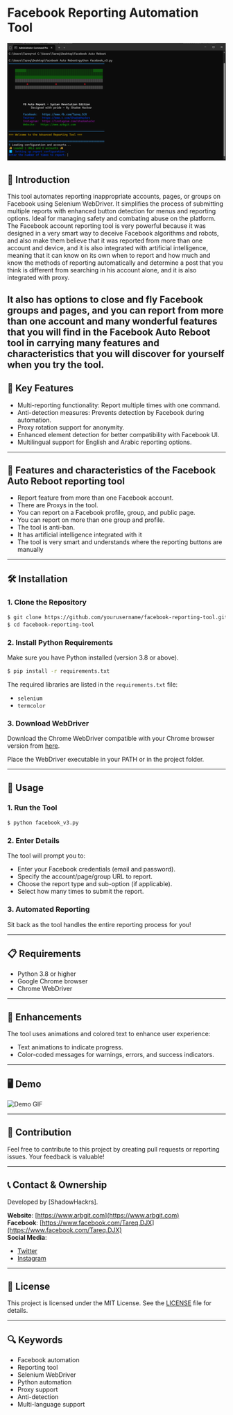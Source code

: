 # Facebook Reporting Automation Tool

![Logo](https://github.com/ShadowHackrs/Facebook-Reporting-Automation-Tool/blob/435830cdad6e56400ff9c24845f9d876bbab7e99/Screenshot%202024-12-12%20182316.png)


## 🌟 Introduction
This tool automates reporting inappropriate accounts, pages, or groups on Facebook using Selenium WebDriver. It simplifies the process of submitting multiple reports with enhanced button detection for menus and reporting options. Ideal for managing safety and combating abuse on the platform.
The Facebook account reporting tool is very powerful because it was designed in a very smart way to deceive Facebook algorithms and robots, and also make them believe that it was reported from more than one account and device, and it is also integrated with artificial intelligence, meaning that it can know on its own when to report and how much and know the methods of reporting automatically and determine a post that you think is different from searching in his account alone, and it is also integrated with proxy.

It also has options to close and fly Facebook groups and pages, and you can report from more than one account and many wonderful features that you will find in the Facebook Auto Reboot tool in carrying many features and characteristics that you will discover for yourself when you try the tool.
---

## 🔑 Key Features
- Multi-reporting functionality: Report multiple times with one command.
- Anti-detection measures: Prevents detection by Facebook during automation.
- Proxy rotation support for anonymity.
- Enhanced element detection for better compatibility with Facebook UI.
- Multilingual support for English and Arabic reporting options.

---
## 🔑 Features and characteristics of the Facebook Auto Reboot reporting tool
- Report feature from more than one Facebook account.
- There are Proxys in the tool.
- You can report on a Facebook profile, group, and public page.
- You can report on more than one group and profile.
- The tool is anti-ban.
- It has artificial intelligence integrated with it
- The tool is very smart and understands where the reporting buttons are manually
---

## 🛠️ Installation

### 1. Clone the Repository
```bash
$ git clone https://github.com/yourusername/facebook-reporting-tool.git
$ cd facebook-reporting-tool
```

### 2. Install Python Requirements
Make sure you have Python installed (version 3.8 or above).

```bash
$ pip install -r requirements.txt
```

The required libraries are listed in the `requirements.txt` file:
- `selenium`
- `termcolor`

### 3. Download WebDriver
Download the Chrome WebDriver compatible with your Chrome browser version from [here](https://sites.google.com/a/chromium.org/chromedriver/).

Place the WebDriver executable in your PATH or in the project folder.

---

## 🚀 Usage

### 1. Run the Tool
```bash
$ python facebook_v3.py
```

### 2. Enter Details
The tool will prompt you to:
- Enter your Facebook credentials (email and password).
- Specify the account/page/group URL to report.
- Choose the report type and sub-option (if applicable).
- Select how many times to submit the report.

### 3. Automated Reporting
Sit back as the tool handles the entire reporting process for you!

---

## 📋 Requirements
- Python 3.8 or higher
- Google Chrome browser
- Chrome WebDriver

---

## 🎨 Enhancements
The tool uses animations and colored text to enhance user experience:
- Text animations to indicate progress.
- Color-coded messages for warnings, errors, and success indicators.

---

## 🖥️ Demo
![Demo GIF]([https://www.arbgit.com/2024/12/facebook-auto-reboot.html](https://www.arbgit.com/2024/12/facebook-auto-reboot.html))

---

## 🤝 Contribution
Feel free to contribute to this project by creating pull requests or reporting issues. Your feedback is valuable!

---

## 📞 Contact & Ownership
Developed by [ShadowHackrs].

**Website**: [https://www.arbgit.com](https://www.arbgit.com)  
**Facebook**: [https://www.facebook.com/Tareq.DJX](https://www.facebook.com/Tareq.DJX)   
**Social Media**:  
- [Twitter](https://x.com/ShadowHackrs)  
- [Instagram](https://www.instagram.com/shadowhackr)

---

## 📜 License
This project is licensed under the MIT License. See the [LICENSE](LICENSE) file for details.

---

## 🔍 Keywords
- Facebook automation
- Reporting tool
- Selenium WebDriver
- Python automation
- Proxy support
- Anti-detection
- Multi-language support
